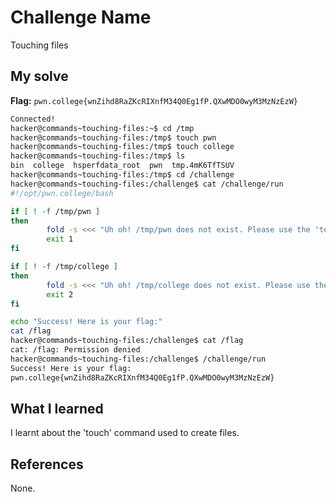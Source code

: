 # Challenge Name
Touching files

## My solve
**Flag:** `pwn.college{wnZihd8RaZKcRIXnfM34Q0Eg1fP.QXwMDO0wyM3MzNzEzW}`

```bash
Connected!
hacker@commands~touching-files:~$ cd /tmp
hacker@commands~touching-files:/tmp$ touch pwn
hacker@commands~touching-files:/tmp$ touch college
hacker@commands~touching-files:/tmp$ ls
bin  college  hsperfdata_root  pwn  tmp.4mK6TfTSUV
hacker@commands~touching-files:/tmp$ cd /challenge
hacker@commands~touching-files:/challenge$ cat /challenge/run
#!/opt/pwn.college/bash

if [ ! -f /tmp/pwn ]
then
        fold -s <<< "Uh oh! /tmp/pwn does not exist. Please use the 'touch' command to create it!"
        exit 1
fi

if [ ! -f /tmp/college ]
then
        fold -s <<< "Uh oh! /tmp/college does not exist. Please use the 'touch' command to create it!"
        exit 2
fi

echo "Success! Here is your flag:"
cat /flag
hacker@commands~touching-files:/challenge$ cat /flag
cat: /flag: Permission denied
hacker@commands~touching-files:/challenge$ /challenge/run
Success! Here is your flag:
pwn.college{wnZihd8RaZKcRIXnfM34Q0Eg1fP.QXwMDO0wyM3MzNzEzW}
```

## What I learned
I learnt about the 'touch' command used to create files.
## References 
None.
